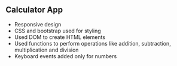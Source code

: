 ## Calculator App

- Responsive design
- CSS and bootstrap used for styling
- Used DOM to create HTML elements
- Used functions to perform operations like addition, subtraction, multiplication and division
- Keyboard events added only for numbers
